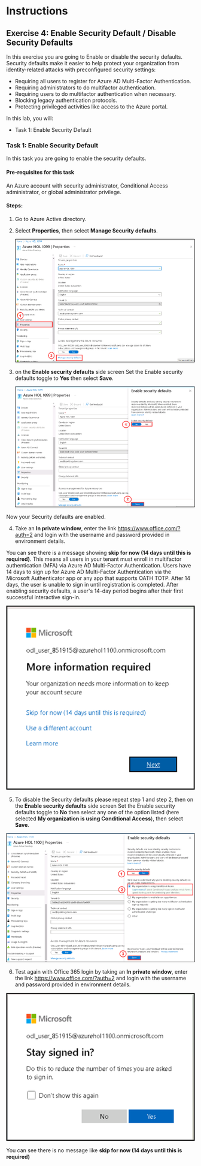 # Instructions

## Exercise 4: Enable Security Default / Disable Security Defaults

In this exercise you are going to Enable or disable the security defaults. Security defaults make it easier to help protect your organization from identity-related attacks with preconfigured security settings:

  - Requiring all users to register for Azure AD Multi-Factor Authentication.
  - Requiring administrators to do multifactor authentication.
  - Requiring users to do multifactor authentication when necessary.
  - Blocking legacy authentication protocols.
  - Protecting privileged activities like access to the Azure portal.

In this lab, you will:

+ Task 1: Enable Security Default

### Task 1: Enable Security Default

In this task you are going to enable the security defaults.

#### Pre-requisites for this task

An Azure account with security administrator, Conditional Access administrator, or global administrator privilege.

#### Steps:

1. Go to Azure Active directory.

2. Select **Properties**, then select **Manage Security defaults**.

    ![img](../media/secr1a.png)

3. on the **Enable security defaults** side screen Set the Enable security defaults toggle to **Yes** then select **Save**.

    ![img](../media/secr1.png)

 Now your Security defaults are enabled.
 
4.  Take an **In private window**, enter the link https://www.office.com/?auth=2 and login with the username and password provided in environment details.

You can see there is a message showing **skip for now (14 days until this is required)**. This means all users in your tenant must enroll in multifactor authentication (MFA) via Azure AD Multi-Factor Authentication. Users have 14 days to sign up for Azure AD Multi-Factor Authentication via the Microsoft Authenticator app or any app that supports OATH TOTP. After 14 days, the user is unable to sign in until registration is completed. After enabling security defaults, a user's 14-day period begins after their first successful interactive sign-in.

![img](../media/secr2.png)

5. To disable the Security defaults please repeat step 1 and step 2, then on the **Enable security defaults** side screen Set the Enable security defaults toggle to **No** then select any one of the option listed (here selected **My organization is using Conditional Access**), then select **Save**.

![img](../media/secr3.png)

6. Test again with Office 365 login by taking an **In private window**, enter the link https://www.office.com/?auth=2 and login with the username and password provided in environment details.

![img](../media/secr4.png)

You can see there is no message like **skip for now (14 days until this is required)**

